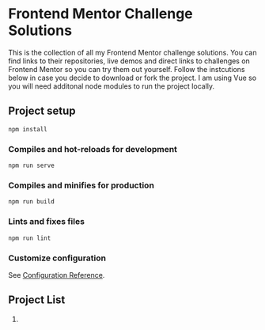 # Frontend Mentor Challenge Solutions
This is the collection of all my Frontend Mentor challenge solutions. You can find links to their repositories, live demos and direct links to challenges on Frontend Mentor so you can try them out yourself. Follow the instcutions below in case you decide to download or fork the project. I am using Vue so you will need additonal node modules to run the project locally. 


## Project setup
```
npm install
```

### Compiles and hot-reloads for development
```
npm run serve
```

### Compiles and minifies for production
```
npm run build
```

### Lints and fixes files
```
npm run lint
```

### Customize configuration
See [Configuration Reference](https://cli.vuejs.org/config/).


## Project List

<ol>
  <li><a href></a></li>
</ol>


